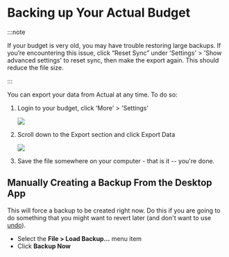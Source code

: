 # Backing up Your Actual Budget

:::note

If your budget is very old, you may have trouble restoring large backups. If you’re encountering this issue, click “Reset Sync” under 'Settings' > 'Show advanced settings' to reset sync, then make the export again. This should reduce the file size.

:::

You can export your data from Actual at any time. To do so:

1. Login to your budget, click 'More' > 'Settings'

   ![](/img/backup-restore/sidebar-settings@2x.png)

2. Scroll down to the Export section and click Export Data

   ![](/img/backup-restore/settings-export.png)

3. Save the file somewhere on your computer - that is it -- you're done.

## Manually Creating a Backup From the Desktop App

This will force a backup to be created right now. Do this if you are going to do something that you might want to revert later (and don't want to use [undo](../getting-started/tips-tricks.md#undo-redo)).

- Select the **File > Load Backup…** menu item
- Click **Backup Now**

